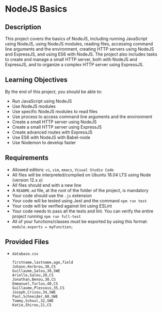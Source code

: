 # NodeJS Basics

## Description

This project covers the basics of NodeJS, including running JavaScript using NodeJS, using NodeJS modules, reading files, accessing command line arguments and the environment, creating HTTP servers using NodeJS and ExpressJS, and using ES6 with NodeJS. The project also includes tasks to create and manage a small HTTP server, both with NodeJS and ExpressJS, and to organize a complex HTTP server using ExpressJS.

## Learning Objectives

By the end of this project, you should be able to:
- Run JavaScript using NodeJS
- Use NodeJS modules
- Use specific NodeJS modules to read files
- Use process to access command line arguments and the environment
- Create a small HTTP server using NodeJS
- Create a small HTTP server using ExpressJS
- Create advanced routes with ExpressJS
- Use ES6 with NodeJS with Babel-node
- Use Nodemon to develop faster

## Requirements

- Allowed editors: `vi`, `vim`, `emacs`, `Visual Studio Code`
- All files will be interpreted/compiled on Ubuntu 18.04 LTS using Node (version 12.x.x)
- All files should end with a new line
- A `README.md` file, at the root of the folder of the project, is mandatory
- Your code should use the `.js` extension
- Your code will be tested using Jest and the command `npm run test`
- Your code will be verified against lint using ESLint
- Your code needs to pass all the tests and lint. You can verify the entire project running `npm run full-test`
- All of your functions/classes must be exported by using this format: `module.exports = myFunction;`

## Provided Files

- `database.csv`
  ```csv
  firstname,lastname,age,field
  Johann,Kerbrou,30,CS
  Guillaume,Salou,30,SWE
  Arielle,Salou,20,CS
  Jonathan,Benou,30,CS
  Emmanuel,Turlou,40,CS
  Guillaume,Plessous,35,CS
  Joseph,Crisou,34,SWE
  Paul,Schneider,60,SWE
  Tommy,Schoul,32,SWE
  Katie,Shirou,21,CS


